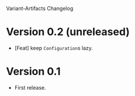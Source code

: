 Variant-Artifacts Changelog

# Version 0.2 (unreleased)
* [Feat] keep `Configuration`s lazy. 

# Version 0.1
* First release.
